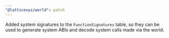 ```yaml
---
"@latticexyz/world": patch
---
```


Added system signatures to the `FunctionSignatures` table, so they can be used to generate system ABIs and decode system calls made via the world.
